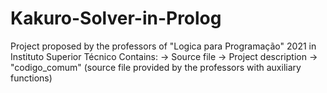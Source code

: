 # Kakuro-Solver-in-Prolog
Project proposed by the professors of "Logica para Programação" 2021 in Instituto Superior Técnico
Contains: 
-> Source file
-> Project description
-> "codigo_comum" (source file provided by the professors with auxiliary functions)
